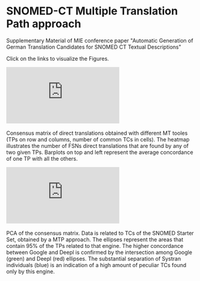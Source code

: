 # SNOMED-CT Multiple Translation Path approach
Supplementary Material of MIE conference paper "Automatic Generation of German Translation Candidates for SNOMED CT Textual Descriptions"

Click on the links to visualize the Figures.

![Supp. Fig. 1](https://github.com/andreaprunotto/SNOMED-CT-MTP/blob/main/PCA_overall.pdf)

Consensus matrix of direct translations obtained with different MT tooles (TPs on row and columns, number of common TCs in cells). The heatmap illustrates the number of FSNs direct translations that are found by any of two given TPs. Barplots on top and left represent the average concordance of one TP with all the others.

![Supp. Fig. 2](https://github.com/andreaprunotto/SNOMED-CT-MTP/blob/main/PCA_overall.pdf)

PCA of the consensus matrix. Data is related to TCs of the SNOMED Starter Set, obtained by a MTP approach. The ellipses represent the areas that contain 95% of the TPs related to that engine. The higher concordance between Google and Deepl is confirmed by the intersection among Google (green) and Deepl (red) ellipses. The substantial separation of Systran individuals (blue) is an indication of a high amount of peculiar TCs found only by this engine.

